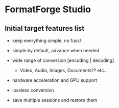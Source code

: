 # FormatForge Studio

## Initial target features list

- keep everything simple, no fuss!

- simple by default, advance when needed

- wide range of conversion [encoding | decoding]
    - Video, Audio, Images, Documents?? etc...

- hardware acceleration and GPU support

- lossless conversion

- save multiple sessions and restore them



